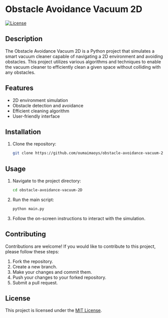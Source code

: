 # Obstacle Avoidance Vacuum 2D

[![License](https://img.shields.io/badge/license-MIT-blue.svg)](https://opensource.org/licenses/MIT)

## Description

The Obstacle Avoidance Vacuum 2D is a Python project that simulates a smart vacuum cleaner capable of navigating a 2D environment and avoiding obstacles. This project utilizes various algorithms and techniques to enable the vacuum cleaner to efficiently clean a given space without colliding with any obstacles.

## Features

- 2D environment simulation
- Obstacle detection and avoidance
- Efficient cleaning algorithm
- User-friendly interface

## Installation

1. Clone the repository:

    ```bash
    git clone https://github.com/oumaimaoys/obstacle-avoidance-vacuum-2D.git
    ```

## Usage

1. Navigate to the project directory:

    ```bash
    cd obstacle-avoidance-vacuum-2D
    ```

2. Run the main script:

    ```bash
    python main.py
    ```

3. Follow the on-screen instructions to interact with the simulation.

## Contributing

Contributions are welcome! If you would like to contribute to this project, please follow these steps:

1. Fork the repository.
2. Create a new branch.
3. Make your changes and commit them.
4. Push your changes to your forked repository.
5. Submit a pull request.

## License

This project is licensed under the [MIT License](LICENSE).

